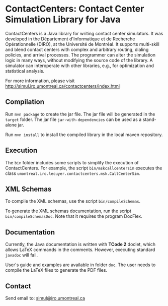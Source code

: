 # ContactCenters: Contact Center Simulation Library for Java

ContactCenters is a Java library for writing contact center
simulators.  It was developed in the Département d'Informatique et de
Recherche Opérationnelle (DIRO), at the Université de Montréal.  It
supports multi-skill and blend contact centers with complex and
arbitrary routing, dialing policies, and arrival processes.  The
programmer can alter the simulation logic in many ways, without
modifying the source code of the library.  A simulator can
interoperate with other libraries, e.g., for optimization and
statistical analysis.

For more information, please visit http://simul.iro.umontreal.ca/contactcenters/index.html 


## Compilation

Run `mvn package` to create the jar file. 
The jar file will be generated in the `target` folder.
The jar file `jar-with-dependencies` can be used as a stand-alone jar.

Run `mvn install` to install the compiled library in the local maven repository.


## Execution

The `bin` folder includes some scripts to simplify the execution of ContactCenters.
For example, the script `bin/mskcallcentersim` executes the class `umontreal.iro.lecuyer.contactcenters.msk.CallCenterSim`.


## XML Schemas

To compile the XML schemas, use the script `bin/compileSchemas`.

To generate the XML schemas documentation, run the script `bin/compileSchemasDoc`.
Note that it requires the program DocFlex.


## Documentation

Currently, the Java documentation is written with **TCode 2** doclet, which allows LaTeX commands in the comments.
However, executing standard `javadoc` will fail.

User's guide and examples are available in folder `doc`.
The user needs to compile the LaTeX files to generate the PDF files.


## Contact

Send email to: [simul@iro.umontreal.ca](mailto:simul@iro.umontreal.ca)
